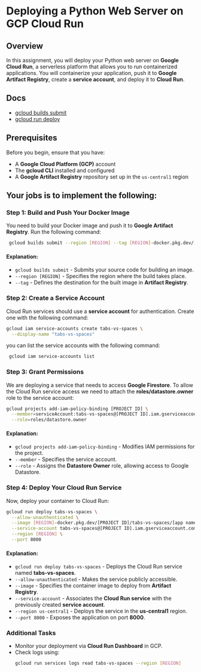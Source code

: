 # Deploying a Python Web Server on GCP Cloud Run

## Overview

In this assignment, you will deploy your Python web server on **Google Cloud Run**, a serverless platform that allows you to run containerized applications. You will containerize your application, push it to **Google Artifact Registry**, create a **service account**, and deploy it to **Cloud Run**.

## Docs

- [gcloud builds submit](https://cloud.google.com/sdk/gcloud/reference/builds/submit)
- [gcloud run deploy](https://cloud.google.com/sdk/gcloud/reference/run/deploy)

## Prerequisites

Before you begin, ensure that you have:

- A **Google Cloud Platform (GCP)** account
- The **gcloud CLI** installed and configured
- A **Google Artifact Registry** repository set up in the `us-central1` region

## ****Your jobs is to implement the following:****

### Step 1: Build and Push Your Docker Image

You need to build your Docker image and push it to **Google Artifact Registry**. Run the following command:

```bash
 gcloud builds submit --region [REGION] --tag [REGION]-docker.pkg.dev/[PROJECT NAME]/tabs-vs-spaces/app:v1
```

#### Explanation:

- `gcloud builds submit` - Submits your source code for building an image.
- `--region [REGION]` - Specifies the region where the build takes place.
- `--tag` - Defines the destination for the built image in **Artifact Registry**.

### Step 2: Create a Service Account

Cloud Run services should use a **service account** for authentication. Create one with the following command:

```bash
gcloud iam service-accounts create tabs-vs-spaces \
  --display-name "tabs-vs-spaces"
```

you can list the service accounts with the following command:

```bash
 gcloud iam service-accounts list
```

### Step 3: Grant Permissions

We are deploying a service that needs to access **Google Firestore**. To allow the Cloud Run service access we need to attach the **roles/datastore.owner** role to the service account:

```bash
gcloud projects add-iam-policy-binding [PROJECT ID] \
  --member=serviceAccount:tabs-vs-spaces@[PROJECT ID].iam.gserviceaccount.com \
  --role=roles/datastore.owner
```

#### Explanation:

- `gcloud projects add-iam-policy-binding` - Modifies IAM permissions for the project.
- `--member` - Specifies the service account.
- `--role` - Assigns the **Datastore Owner** role, allowing access to Google Datastore.

### Step 4: Deploy Your Cloud Run Service

Now, deploy your container to Cloud Run:

```bash
gcloud run deploy tabs-vs-spaces \
  --allow-unauthenticated \
  --image [REGION]-docker.pkg.dev/[PROJECT ID]/tabs-vs-spaces/[app name]:[tag] \
  --service-account tabs-vs-spaces@[PROJECT ID].iam.gserviceaccount.com \
  --region [REGION] \
  --port 8000
```

#### Explanation:

- `gcloud run deploy tabs-vs-spaces` - Deploys the Cloud Run service named **tabs-vs-spaces**.
- `--allow-unauthenticated` - Makes the service publicly accessible.
- `--image` - Specifies the container image to deploy from **Artifact Registry**.
- `--service-account` - Associates the **Cloud Run service** with the previously created **service account**.
- `--region us-central1` - Deploys the service in the **us-central1** region.
- `--port 8000` - Exposes the application on port **8000**.

### Additional Tasks

- Monitor your deployment via **Cloud Run Dashboard** in GCP.
- Check logs using:
  ```bash
  gcloud run services logs read tabs-vs-spaces --region [REGION]
  ```
